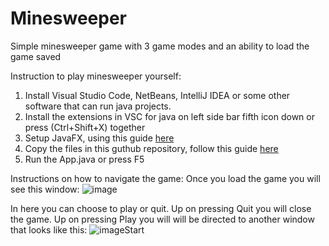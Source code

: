 # Minesweeper
Simple minesweeper game with 3 game modes and an ability to load the game saved

Instruction to play minesweeper yourself:
1) Install Visual Studio Code, NetBeans, IntelliJ IDEA or some other software that can run java projects.
2) Install the extensions in VSC for java on left side bar fifth icon down or press (Ctrl+Shift+X) together
3) Setup JavaFX, using this guide [here](https://openjfx.io/openjfx-docs/)
4) Copy the files in this guthub repository, follow this guide [here](https://www.geeksforgeeks.org/how-to-clone-a-project-from-github-using-vscode/)
5) Run the App.java or press F5


Instructions on how to navigate the game:
Once you load the game you will see this window:
![image](https://github.com/OlegKov33/Minesweeper/assets/91954137/d50699c2-b02c-4a62-aa44-998d063dec7b)

In here you can choose to play or quit. 
Up on pressing Quit you will close the game.
Up on pressing Play you will will be directed to another window that looks like this:
![imageStart](https://github.com/OlegKov33/Minesweeper/assets/91954137/1998bdc6-de9b-4845-9a97-bdf971fe0b7a)
